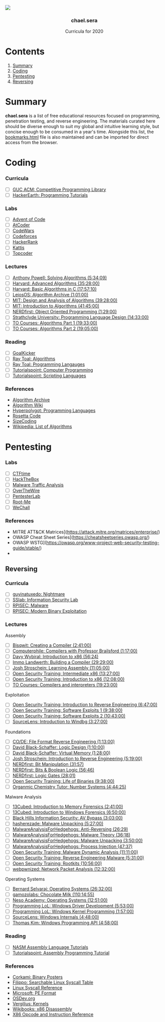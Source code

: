 ![](https://upload.wikimedia.org/wikipedia/commons/thumb/d/df/La_batalla_de_San_Romano%2C_por_Paolo_Uccello.jpg/1920px-La_batalla_de_San_Romano%2C_por_Paolo_Uccello.jpg)

<h3 align="center">chael.sera</h3>
<p align="center">
    Curricula for 2020
</p>

# Contents

1. [Summary](#summary)
1. [Coding](#coding)
1. [Pentesting](#pentesting)
1. [Reversing](#reversing)

# Summary

**chael.sera** is a list of free educational resources focused on programming, penetration testing, and reverse engineering. The materials curated here should be diverse enough to suit my global and intuitive learning style, but concise enough to be consumed in a year's time. Alongside this list, the [bookmarks.html](bookmarks.html) file is also maintained and can be imported for direct access from the browser.

# Coding

### Curricula

- [ ] [GUC ACM: Competitive Programming Library](https://github.com/AhmadElsagheer/Competitive-programming-library/tree/master/curriculum)
- [ ] [HackerEarth: Programming Tutorials](https://www.hackerearth.com/practice/)

### Labs

- [ ] [Advent of Code](https://adventofcode.com/)
- [ ] [AtCoder](https://atcoder.jp/)
- [ ] [CodeWars](https://www.codewars.com/)
- [ ] [Codeforces](https://codeforces.com/)
- [ ] [HackerRank](https://www.hackerrank.com/)
- [ ] [Kattis](https://open.kattis.com/)
- [ ] [Topcoder](https://www.topcoder.com/splash/)

### Lectures

- [ ] [Anthony Powell: Solving Algorithms (5:34:09)](https://www.youtube.com/playlist?list=PLOuZYwbmgZWXvkghUyMLdI90IwxbNCiWK)
- [ ] [Harvard: Advanced Algorithms (35:28:00)](https://www.youtube.com/playlist?list=PL2SOU6wwxB0uP4rJgf5ayhHWgw7akUWSf)
- [ ] [Harvard: Basic Algorithms in C (17:57:10)](https://www.youtube.com/playlist?list=PL66qH7_YP_ll1221yiySVjvSV4TWnbfq8)
- [ ] [LeiosOS: Algorithm Archive (1:01:00)](https://www.youtube.com/playlist?list=PLnQX-jgAF5pS84JensSc5obSeINL-gqA4)
- [ ] [MIT: Design and Analysis of Algorithms (39:28:00)](https://www.youtube.com/playlist?list=PLUl4u3cNGP6317WaSNfmCvGym2ucw3oGp)
- [ ] [MIT: Introduction to Algorithms (41:45:00)](https://www.youtube.com/playlist?list=PLUl4u3cNGP61Oq3tWYp6V_F-5jb5L2iHb)
- [ ] [NERDfirst: Object Oriented Programming (1:29:00)](https://www.youtube.com/playlist?list=PLJse9iV6ReqhD_wMePwA2HPJ1y5jNmIus)
- [ ] [Strathclyde University: Programming Language Design (14:33:00)](https://www.youtube.com/playlist?list=PLQ3RKUKyr1TsMOE-2itSwQVerA8otkiZl)
- [ ] [TO Courses: Algorithms Part 1 (19:33:00)](https://www.youtube.com/playlist?v=FPsnjx9bRL8&list=PLDcmCgguL9ryFS9Hf-p8QB9ZvMhQJnycN)
- [ ] [TO Courses: Algorithms Part 2 (19:05:00)](https://www.youtube.com/playlist?list=PLDcmCgguL9rxu4edvV44jWRmO4HUVLg2T)

### Reading

- [ ] [GoalKicker](https://goalkicker.com/)
- [ ] [Ray Toal: Algorithms](https://cs.lmu.edu/~ray/classes/a/)
- [ ] [Ray Toal: Programming Langauges](https://cs.lmu.edu/~ray/classes/pl/)
- [ ] [Tutorialspoint: Computer Programming](https://www.tutorialspoint.com/computer_programming_tutorials.htm)
- [ ] [Tutorialspoint: Scripting Languages](https://www.tutorialspoint.com/scripting_lnaguage_tutorials.htm)

### References

* [Algorithm Archive](https://www.algorithm-archive.org/)
* [Algorithm Wiki](https://thimbleby.gitlab.io/algorithm-wiki-site/)
* [Hyperpolygot: Programming Languages](https://hyperpolyglot.org/)
* [Rosetta Code](https://rosettacode.org/wiki/Rosetta_Code)
* [SizeCoding](http://www.sizecoding.org/)
* [Wikipedia: List of Algorithms](https://en.wikipedia.org/wiki/List_of_algorithms)

# Pentesting

### Labs

- [ ] [CTFtime](https://ctftime.org/)
- [ ] [HackTheBox](https://www.hackthebox.eu/)
- [ ] [Malware Traffic Analysis](https://www.malware-traffic-analysis.net/training-exercises.html) 
- [ ] [OverTheWire](https://overthewire.org/wargames/)
- [ ] [PentesterLab](https://pentesterlab.com/)
- [ ] [Root-Me](https://www.root-me.org/)
- [ ] [WeChall](http://www.wechall.net/)

### References

* MITRE ATT&CK Matrices](https://attack.mitre.org/matrices/enterprise/)
* OWASP Cheat Sheet Series](https://cheatsheetseries.owasp.org/)
* OWASP WSTG](https://owasp.org/www-project-web-security-testing-guide/stable/)
* 
## Reversing

### Curricula

- [ ] [guyinatuxedo: Nightmare](https://github.com/guyinatuxedo/nightmare)
- [ ] [SSlab: Information Security Lab](https://tc.gts3.org/cs6265/2019/tut/)
- [ ] [RPISEC: Malware](https://github.com/RPISEC/Malware)
- [ ] [RPISEC: Modern Binary Exploitation](http://github.com/RPISEC/MBE)

### Lectures

Assembly

- [ ] [Bisqwit: Creating a Compiler (2:41:00)](https://www.youtube.com/playlist?list=PLzLzYGEbdY5n9ITKUqOuRjXkRU5tMW2Sd)
- [ ] [Computerphile: Compilers with Professor Brailsford (1:17:00)](https://www.youtube.com/playlist?list=PLzH6n4zXuckoJaMwuI1fhr5n8cJL18hYd)
- [ ] [Davy Wybiral: Introduction to x86 (56:24)](https://www.youtube.com/playlist?list=PLmxT2pVYo5LB5EzTPZGfFN0c2GDiSXgQe)
- [ ] [Immo Landwerth: Building a Compiler (29:29:00)](https://www.youtube.com/playlist?list=PLRAdsfhKI4OWNOSfS7EUu5GRAVmze1t2y)
- [ ] [Josh Stroschein: Learning Assembly (11:05:00)](https://www.youtube.com/playlist?list=PLHJns8WZXCdvESvdr1BRjo4RHiR1Ylhw9)
- [ ] [Open Security Training: Intermediate x86 (13:27:00)](https://www.youtube.com/playlist?list=PL8F8D45D6C1FFD177)
- [ ] [Open Security Training: Introduction to x86 (12:08:00)](https://www.youtube.com/playlist?list=PL038BE01D3BAEFDB0)
- [ ] [TO Courses: Compilers and interpreters (19:23:00)](https://www.youtube.com/playlist?list=PLDcmCgguL9rxPoVn2ykUFc8TOpLyDU5gx)

Exploitation

- [ ] [Open Security Training: Introduction to Reverse Engineering (6:47:00)](https://www.youtube.com/playlist?list=PLUFkSN0XLZ-nXcDG89jS9iqKBnNHmz7Qw)
- [ ] [Open Security Training: Software Exploits 1 (9:38:00)](https://www.youtube.com/playlist?list=PL96AB65DFCE02EE3E)
- [ ] [Open Security Training: Software Exploits 2 (10:43:00)](https://www.youtube.com/playlist?list=PL9F9E52502327B1CA)
- [ ] [SourceLens: Introduction to Windbg (3:27:00)](https://www.youtube.com/playlist?list=PLhx7-txsG6t6n_E2LgDGqgvJtCHPL7UFu)

Foundations

- [ ] [CO/DE: File Format Reverse Engineering (1:13:00)](https://www.youtube.com/playlist?list=PLCJoIC7hiEqY0_2pnJnbEirf780dgeiT-)
- [ ] [David Black-Schaffer: Logic Design (1:10:00)](https://www.youtube.com/playlist?list=PLiwt1iVUib9vXV5xqD_QCTU5SVMjDN5U_)
- [ ] [David Black-Schaffer: Virtual Memory (1:28:00)](https://www.youtube.com/playlist?list=PLiwt1iVUib9s2Uo5BeYmwkDFUh70fJPxX)
- [ ] [Josh Stroschein: Introduction to Reverse Engineering (5:19:00)](https://www.youtube.com/playlist?list=PLHJns8WZXCdvaD7-xR7e5FJNW_6H9w-wC)
- [ ] [NERDfirst: Bit Manipulation (31:57)](https://www.youtube.com/playlist?list=PLJse9iV6ReqgcI4tec2jcyOZkaUKuGoHN)
- [ ] [NERDfirst: Bits & Boolean Logic (56:46)](https://www.youtube.com/playlist?list=PLJse9iV6ReqgQvr5l7QAxOVMYtkXSbvJE)
- [ ] [NERDfirst: Logic Gates (28:01)](https://www.youtube.com/playlist?list=PLB3FDBA9C0F98C835)
- [ ] [Open Security Training: Life of Binaries (9:38:00)](https://www.youtube.com/playlist?list=PLUFkSN0XLZ-n_Na6jwqopTt1Ki57vMIc3)
- [ ] [Organmic Chemistry Tutor: Number Systems (4:44:25)](https://www.youtube.com/playlist?list=PL0o_zxa4K1BXCpQbUdf0htZE8SS0PYjy-)

Malware Analysis

- [ ] [13Cubed: Introduction to Memory Forensics (2:41:00)](https://www.youtube.com/playlist?list=PLlv3b9B16Zaf-uDlgouB0DMiPNYU_sJFN)
- [ ] [13Cubed: Introduction to Windows Forensics (6:50:00)](https://www.youtube.com/playlist?list=PLlv3b9B16ZadqDQH0lTRO4kqn2P1g9Mve)
- [ ] [Black Hills Information Security: AV Bypass (3:03:00)](https://www.youtube.com/playlist?list=PLqz80p7f6dFuKBsESxMLjrI3ZWzTQoaPU)
- [ ] [hasherezade: Malware Unpacking (5:27:00)](https://www.youtube.com/playlist?list=PL3CZ2aaB7m83eYTAVV2knNglB8I4y5QmH)
- [ ] [MalwareAnalysisForHedgehogs: Anti-Reversing (26:29)](https://www.youtube.com/playlist?list=PLynb9SXC4yESRqqYVyVlg94bDuwvO7bxd)
- [ ] [MalwareAnalysisForHedgehogs: Malware Theory (36:18)](https://www.youtube.com/playlist?list=PLynb9SXC4yETaQYYBSg696V77Ku8TOM8-)
- [ ] [MalwareAnalysisForHedgehogs: Malware Unpacking (3:50:00)](https://www.youtube.com/playlist?list=PLynb9SXC4yER8NinXJwV4GHUM9-jaIsN_)
- [ ] [MalwareAnalysisForHedgehogs: Process Injection (47:37)](https://www.youtube.com/playlist?list=PLynb9SXC4yETfpdnY1w0S_Sgq05A-B_6I)
- [ ] [Open Security Training: Malware Dynamic Analysis (11:11:00)](https://www.youtube.com/playlist?list=PLUFkSN0XLZ-kqYbGpY4Gt_VATd4ytQg-Z)
- [ ] [Open Security Training: Reverse Engineering Malware (5:31:00)](https://www.youtube.com/playlist?list=PLUFkSN0XLZ-kwukmQOAgCZ08C5REoZElt)
- [ ] [Open Security Training: Rootkits (10:56:00)](https://www.youtube.com/playlist?list=PLF58FB7BCB20ED11A)
- [ ] [webpwnized: Network Packet Analysis (12:32:00)](https://www.youtube.com/playlist?list=PLZOToVAK85MpiuxbK7Sg6CtQtlW9QygC-)

Operating Systems

- [ ] [Bernard Selvaraj: Operating Systems (26:32:00)](https://www.youtube.com/playlist?list=PLCwUSyNqAQUgkRAgqy3j4Srb2aAqni1P3)
- [ ] [gamozolabs: Chocolate Milk (110:14:55)](https://www.youtube.com/playlist?list=PLSkhUfcCXvqGQsWPeDkSvtqvKlDT7T9Ma)
- [ ] [Neso Academy: Operating Systems (12:51:00)](https://www.youtube.com/playlist?list=PLBlnK6fEyqRiVhbXDGLXDk_OQAeuVcp2O)
- [ ] [Programming LoL: Windows Driver Development (5:53:00)](https://www.youtube.com/playlist?list=PLZ4EgN7ZCzJyUT-FmgHsW4e9BxfP-VMuo)
- [ ] [Programming LoL: Windows Kernel Programming (1:57:00)](https://www.youtube.com/playlist?list=PLZ4EgN7ZCzJx2DRXTRUXRrB2njWnx1kA2)
- [ ] [SourceLens: Windows Internals (4:48:00)](https://www.youtube.com/playlist?list=PLhx7-txsG6t5i-kIZ_hwJSgZrnka4GXvn)
- [ ] [Thomas Kim: Windows Programming API (4:58:00)](https://www.youtube.com/playlist?list=PL1_C6uWTeBDFqJ202RfFMWyWepECI9l11)

### Reading

- [ ] [NASM Assembly Language Tutorials](https://asmtutor.com/)
- [ ] [Tutorialspoint: Assembly Programming Tutorial](https://www.tutorialspoint.com/assembly_programming/index.htm)

### References

* [Corkami: Binary Posters](https://github.com/corkami/pics)
* [Filippo: Searchable Linux Syscall Table](https://filippo.io/linux-syscall-table/)
* [Linux Syscall Reference](https://syscalls.kernelgrok.com/)
* [Microsoft: PE Format](https://docs.microsoft.com/en-us/windows/win32/debug/pe-format)
* [OSDev.org](https://wiki.osdev.org/Expanded_Main_Page) 
* [Vergilius: Kernels](https://www.vergiliusproject.com/kernels)
* [Wikibooks: x86 Disassembly](https://en.wikibooks.org/wiki/X86_Disassembly)
* [X86 Opcode and Instruction Reference](http://ref.x86asm.net/)
